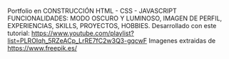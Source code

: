 Portfolio en CONSTRUCCIÓN
HTML - CSS - JAVASCRIPT
FUNCIONALIDADES: MODO OSCURO Y LUMINOSO, IMAGEN DE PERFIL, EXPERIENCIAS, SKILLS, PROYECTOS, HOBBIES.
Desarrollado con este tutorial: https://www.youtube.com/playlist?list=PLROIqh_5RZeACp_LrRE7fC2w3Q3-gqcwF
Imagenes extraidas de https://www.freepik.es/
